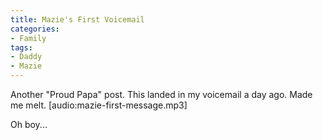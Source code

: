 ```yaml
---
title: Mazie's First Voicemail
categories:
- Family
tags:
- Daddy
- Mazie
---
```


Another "Proud Papa" post. This landed in my voicemail a day ago. Made me melt.
[audio:mazie-first-message.mp3]

Oh boy...
